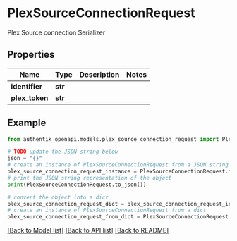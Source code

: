 # PlexSourceConnectionRequest

Plex Source connection Serializer

## Properties

Name | Type | Description | Notes
------------ | ------------- | ------------- | -------------
**identifier** | **str** |  | 
**plex_token** | **str** |  | 

## Example

```python
from authentik_openapi.models.plex_source_connection_request import PlexSourceConnectionRequest

# TODO update the JSON string below
json = "{}"
# create an instance of PlexSourceConnectionRequest from a JSON string
plex_source_connection_request_instance = PlexSourceConnectionRequest.from_json(json)
# print the JSON string representation of the object
print(PlexSourceConnectionRequest.to_json())

# convert the object into a dict
plex_source_connection_request_dict = plex_source_connection_request_instance.to_dict()
# create an instance of PlexSourceConnectionRequest from a dict
plex_source_connection_request_from_dict = PlexSourceConnectionRequest.from_dict(plex_source_connection_request_dict)
```
[[Back to Model list]](../README.md#documentation-for-models) [[Back to API list]](../README.md#documentation-for-api-endpoints) [[Back to README]](../README.md)


